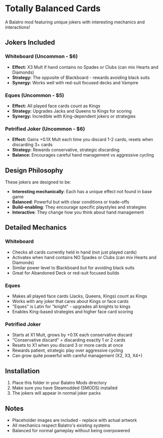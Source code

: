 # Totally Balanced Cards

A Balatro mod featuring unique jokers with interesting mechanics and interactions!

## Jokers Included

### **Whiteboard** (Uncommon - $6)
- **Effect:** X3 Mult if hand contains no Spades or Clubs (can mix Hearts and Diamonds)
- **Strategy:** The opposite of Blackboard - rewards avoiding black suits
- **Synergy:** Works well with red-suit focused decks and Vampire

### **Eques** (Uncommon - $5)  
- **Effect:** All played face cards count as Kings
- **Strategy:** Upgrades Jacks and Queens to Kings for scoring
- **Synergy:** Incredible with King-dependent jokers or strategies

### **Petrified Joker** (Uncommon - $6)
- **Effect:** Gains +0.1X Mult each time you discard 1-2 cards, resets when discarding 3+ cards
- **Strategy:** Rewards conservative, strategic discarding
- **Balance:** Encourages careful hand management vs aggressive cycling

## Design Philosophy

These jokers are designed to be:
- **Interesting mechanically**: Each has a unique effect not found in base game
- **Balanced**: Powerful but with clear conditions or trade-offs
- **Build-enabling**: They encourage specific playstyles and strategies
- **Interactive**: They change how you think about hand management

## Detailed Mechanics

### Whiteboard
- Checks all cards currently held in hand (not just played cards)
- Activates when hand contains NO Spades or Clubs (can mix Hearts and Diamonds)
- Similar power level to Blackboard but for avoiding black suits
- Great for Abandoned Deck or red-suit focused builds

### Eques  
- Makes all played face cards (Jacks, Queens, Kings) count as Kings
- Works with any joker that cares about Kings or face cards
- "Eques" is Latin for "knight" - upgrades all knights to kings
- Enables King-based strategies and higher face card scoring

### Petrified Joker
- Starts at X1 Mult, grows by +0.1X each conservative discard
- "Conservative discard" = discarding exactly 1 or 2 cards
- Resets to X1 when you discard 3 or more cards at once
- Rewards patient, strategic play over aggressive cycling
- Can grow quite powerful with careful management (X2, X3, X4+)

## Installation

1. Place this folder in your Balatro Mods directory
2. Make sure you have Steamodded (SMODS) installed  
3. The jokers will appear in normal joker packs

## Notes

- Placeholder images are included - replace with actual artwork
- All mechanics respect Balatro's existing systems
- Balanced for normal gameplay without being overpowered